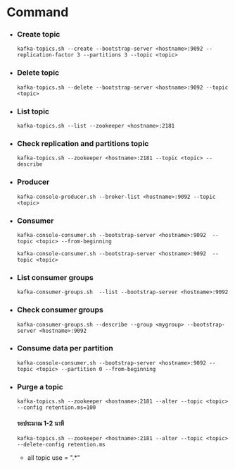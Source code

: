# Command
- ### Create topic
    ```
    kafka-topics.sh --create --bootstrap-server <hostname>:9092 --replication-factor 3 --partitions 3 --topic <topic>
    ```
- ### Delete topic
    ```
    kafka-topics.sh --delete --bootstrap-server <hostname>:9092 --topic <topic>
    ```
- ### List topic
    ```
    kafka-topics.sh --list --zookeeper <hostname>:2181
    ```
- ### Check replication and partitions topic
    ```
    kafka-topics.sh --zookeeper <hostname>:2181 --topic <topic> --describe
    ```
- ### Producer
    ```
    kafka-console-producer.sh --broker-list <hostname>:9092 --topic <topic>
    ```
- ### Consumer
    ```
    kafka-console-consumer.sh --bootstrap-server <hostname>:9092  --topic <topic> --from-beginning

    kafka-console-consumer.sh --bootstrap-server <hostname>:9092  --topic <topic> 
    ```
- ### List consumer groups
    ```
    kafka-consumer-groups.sh  --list --bootstrap-server <hostname>:9092
    ```
- ### Check consumer groups
    ```
    kafka-consumer-groups.sh --describe --group <mygroup> --bootstrap-server <hostname>:9092
    ```

- ### Consume data per partition
    ```
    kafka-console-consumer.sh --bootstrap-server <hostname>:9092 --topic <topic> --partition 0 --from-beginning
    ```
- ### Purge a topic

    ```
    kafka-topics.sh --zookeeper <hostname>:2181 --alter --topic <topic> --config retention.ms=100
    ```
    #### รอประมาณ 1-2 นาที 
    ```
    kafka-topics.sh --zookeeper <hostname>:2181 --alter --topic <topic> --delete-config retention.ms
    ```

    - all topic use = ".*"
